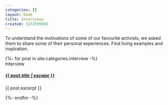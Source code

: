 ```yaml
---
categories: []
layout: book
title: Interviews
created: 1372505985
---
```

To understand the motivations of some of our favourite activists, we asked them to share some of their personal experiences. Find living examples and inspiration.

<div class="card-columns">
    {%- for post in site.categories.interview -%}
    <div class="card">
        <!--<img src="..." class="card-img-top" alt="...">-->
        <div class="card-body">
        <span>Interview</span>
        <h5 class="card-title">
            <a class="post-link" href="{{ post.url | relative_url }}">
            {{ post.title | escape }}
            </a>
        </h5>
        <p class="card-text">{{ post.excerpt }}</p>
        </div>
    </div>
    {%- endfor -%}
</div>